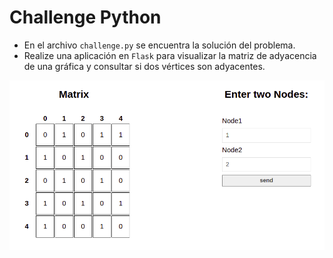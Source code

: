 # Challenge Python

- En el archivo `challenge.py` se encuentra la solución del problema.
- Realize una aplicación en `Flask` para visualizar la matriz de adyacencia de una gráfica y consultar si dos vértices son adyacentes.
  
![image](images/example.png)
